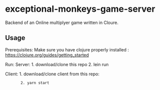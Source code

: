 # exceptional-monkeys-game-server

Backend of an Online multiplyer game written in Cloure.



## Usage

Prerequisites:
Make sure you have clojure properly installed :
    https://clojure.org/guides/getting_started

Run:
   Server: 1. download/clone this repo
           2. lein run 

   Client: 1. download/clone client from this repo:
          
           2. yarn start

